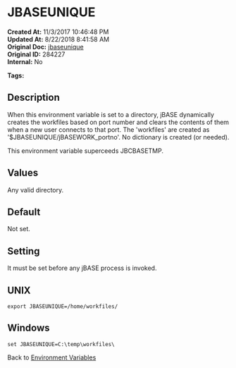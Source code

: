 # JBASEUNIQUE

**Created At:** 11/3/2017 10:46:48 PM  
**Updated At:** 8/22/2018 8:41:58 AM  
**Original Doc:** [jbaseunique](https://docs.jbase.com/41717-environment-variables/jbaseunique)  
**Original ID:** 284227  
**Internal:** No  

**Tags:**
<badge text='workfiles' vertical='middle' />
<badge text='environment variables' vertical='middle' />

## Description

When this environment variable is set to a directory, jBASE dynamically creates the workfiles based on port number and clears the contents of them when a new user connects to that port. The 'workfiles' are created as '$JBASEUNIQUE/jBASEWORK\_portno'. No dictionary is created (or needed).

This environment variable superceeds JBCBASETMP.

## Values

Any valid directory.

## Default

Not set.

## Setting

It must be set before any jBASE process is invoked.

## UNIX

```
export JBASEUNIQUE=/home/workfiles/
```

## Windows

```
set JBASEUNIQUE=C:\temp\workfiles\
```

Back to [Environment Variables](./../README.md)

